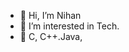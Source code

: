 - 👋 Hi, I’m Nihan
- 👀 I’m interested in Tech.
- 🌱 C, C++.Java, 

  

<!---
Nihan2609/Nihan2609 is a ✨ special ✨ repository because its `README.md` (this file) appears on your GitHub profile.
You can click the Preview link to take a look at your changes.
--->

